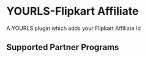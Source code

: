 YOURLS-Flipkart Affiliate
=======================

A YOURLS plugin which adds your Flipkart Affiliate Id

## Supported Partner Programs

